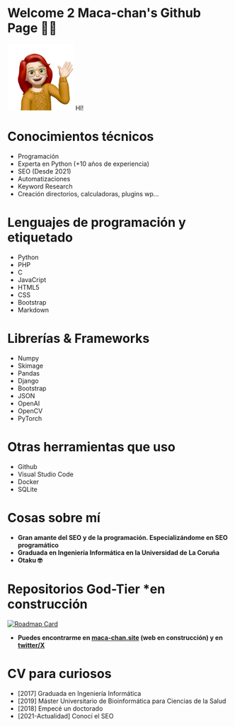 # Welcome 2 Maca-chan's Github Page 👋🏻
<img src="https://github.com/maca-chan/maca-chan/blob/main/src/Memoji%20Maca-chan%2020.png" height="150"/> HI!

# Conocimientos técnicos
- Programación
- Experta en Python (+10 años de experiencia)
- SEO (Desde 2021)
- Automatizaciones
- Keyword Research
- Creación directorios, calculadoras, plugins wp...
  
# Lenguajes de programación y etiquetado
- Python
- PHP
- C
- JavaCript
- HTML5
- CSS
- Bootstrap
- Markdown

# Librerías & Frameworks
- Numpy
- Skimage
- Pandas
- Django
- Bootstrap
- JSON
- OpenAI
- OpenCV
- PyTorch

# Otras herramientas que uso
- Github
- Visual Studio Code
- Docker
- SQLite

# Cosas sobre mí

- **Gran amante del SEO y de la programación. Especializándome en SEO programático**
- **Graduada en Ingeniería Informática en la Universidad de La Coruña**
- **Otaku 🤓**

# Repositorios God-Tier *en construcción
[![Roadmap Card](https://github-readme-stats.vercel.app/api/pin/?username=maca-chan&repo=ROADMAP-pSEO)](https://github.com/maca-chan/ROADMAP-pSEO)
- **Puedes encontrarme en [maca-chan.site](https://maca-chan.site) (web en construcción) y en [twitter/X](https://twitter.com/Ramnacea)**
  
# CV para curiosos 
- [2017] Graduada en Ingeniería Informática
- [2019] Máster Universitario de Bioinformática para Ciencias de la Salud
- [2018] Empecé un doctorado
- [2021-Actualidad] Conocí el SEO
